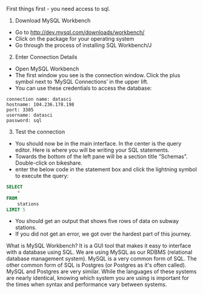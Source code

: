 First things first - you need access to sql.

1) Download MySQL Workbench
* Go to http://dev.mysql.com/downloads/workbench/
* Click on the package for your operating system
* Go through the process of installing SQL Workbench/J

2) Enter Connection Details
* Open MySQL Workbench
* The first window you see is the connection window. Click the plus symbol next to ‘MySQL Connections’ in the upper lift.
* You can use these credentials to access the database:

```
connection name: datasci
hostname: 104.236.178.198
port: 3305
username: datasci
password: sql
```

3) Test the connection
* You should now be in the main interface. In the center is the query editor. Here is where you will be writing your SQL statements. 
* Towards the bottom of the left pane will be a section title “Schemas”. Double-click on bikeshare.
* enter the below code in the statement box and click the lightning symbol to execute the query:

```sql
SELECT 
    *
FROM
    stations
LIMIT 5
```

* You should get an output that shows five rows of data on subway stations.
* If you did not get an error, we got over the hardest part of this journey.

What is MySQL Workbench? It is a GUI tool that makes it easy to interface with a database using SQL. We are using MySQL as our RDBMS (relational database management system). MySQL is a very common form of SQL. The other common form of SQL is Postgres (or Postgres as it's  often called).  MySQL and Postgres are very similar. While the languages of these systems  are nearly identical, knowing which system you are using is important for the times when syntax and performance vary between systems. 
